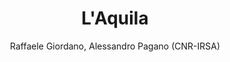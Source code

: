---
layout: casestudy
name: l'aquila
title: L'Aquila
image: l'aquila.jpg
author: Raffaele Giordano, Alessandro Pagano (CNR-IRSA)
---